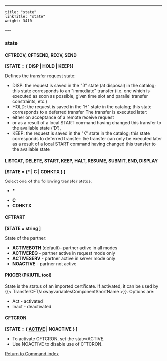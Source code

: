 ---
    title: "state"
    linkTitle: "state"
    weight: 3410
---<span id="state"></span>

### state

<span id="state_CFTRECV"></span><span id="state_CFTSEND"></span>

#### CFTRECV, CFTSEND, RECV, SEND

**[STATE = { DISP
&#124; HOLD &#124; KEEP}]**

Defines the transfer request state:

- DISP:
    the request is saved in the "D" state (at disposal) in the catalog;
    this state corresponds to an "immediate" transfer (i.e. one
    which is executed as soon as possible, given time slot and parallel transfer
    constraints, etc.)
- HOLD:
    the request is saved in the "H" state in the catalog; this state
    corresponds to a deferred transfer. The transfer is executed later:
- either
    on acceptance of a remote receive request
- or
    as a result of a local START command having changed this transfer to the
    available state (‘D’),
- KEEP:
    the request is saved in the "K" state in the catalog; this state
    corresponds to deferred transfer: the transfer can only be executed later
    as a result of a local START command having changed this transfer to the
    available state

#### LISTCAT, DELETE, START, KEEP, HALT, RESUME, SUBMIT, END, DISPLAY

**[STATE = {\* &#124; C &#124; CDHKTX } ]**

Select one of the following transfer states:

- **\***

<!-- -->

- **C**
- **CDHKTX**

#### CFTPART

**[STATE = string ]**

State of the partner:

- ****ACTIVEBOTH**** (default)- partner active
    in all modes
- ****ACTIVEREQ**** - partner active in request
    mode only
- ****ACTIVESERV**** - partner active in server
    mode only
- ****NOACTIVE**** - partner not active

#### PKICER (PKIUTIL tool)

State is the status of an imported certificate.
If activated, it can be used by {{< TransferCFT/axwayvariablesComponentShortName  >}}. Options are:

- Act - activated
- Inact - deactivated

#### CFTCRON

**[STATE = { <u>ACTIVE</u> &#124; NOACTIVE } ]**

- To activate CFTCRON, set the state=ACTIVE.
- Use NOACTIVE to disable use of CFTCRON.

[Return to Command index](../../)
